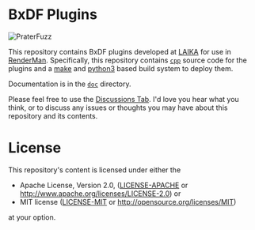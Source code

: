 # BxDF Plugins

![PraterFuzz](./doc/media/PraterFuzz.jpg)

This repository contains BxDF plugins developed at [LAIKA](https://www.laika.com) for use in [RenderMan](https://rmanwiki.pixar.com/display/REN).
Specifically, this repository contains [`cpp`](./cpp) source code for the plugins and a [make](https://www.gnu.org/software/make/manual/) and [python3](https://docs.python.org/3/) based build system to deploy them.

Documentation is in the [`doc`](./doc) directory.

Please feel free to use the [Discussions Tab](https://github.com/LaikaStudios/BxDFs/discussions).
I'd love you hear what you think, or to discuss any issues or thoughts you may have about this repository and its contents.

# License
This repository's content is licensed under either the

* Apache License, Version 2.0, ([LICENSE-APACHE](LICENSE-APACHE) or http://www.apache.org/licenses/LICENSE-2.0) or
* MIT license ([LICENSE-MIT](LICENSE-MIT) or http://opensource.org/licenses/MIT)

at your option.



